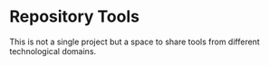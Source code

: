 # Repository Tools

This is not a single project but a space to share tools from different technological domains.
